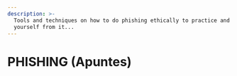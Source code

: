 ```yaml
---
description: >-
  Tools and techniques on how to do phishing ethically to practice and protect
  yourself from it...
---
```


# PHISHING (Apuntes)

